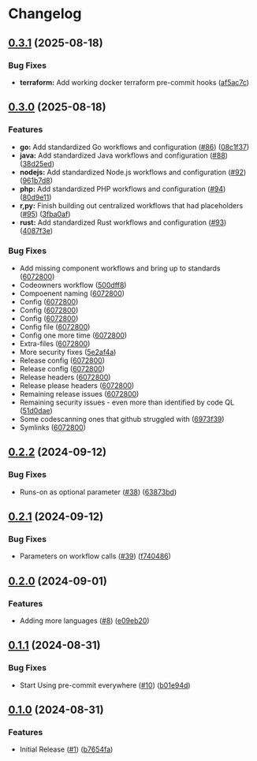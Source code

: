 # Changelog

## [0.3.1](https://github.com/sassy-bulldog/.github/compare/v0.3.0...v0.3.1) (2025-08-18)


### Bug Fixes

* **terraform:** Add working docker terraform pre-commit hooks ([af5ac7c](https://github.com/sassy-bulldog/.github/commit/af5ac7c5ab93a07e8b14f23dfed632669e04d8de))

## [0.3.0](https://github.com/sassy-bulldog/.github/compare/v0.2.2...v0.3.0) (2025-08-18)


### Features

* **go:** Add standardized Go workflows and configuration ([#86](https://github.com/sassy-bulldog/.github/issues/86)) ([08c1f37](https://github.com/sassy-bulldog/.github/commit/08c1f37abdd6d0474913c89bc7108993a445def2))
* **java:** Add standardized Java workflows and configuration ([#88](https://github.com/sassy-bulldog/.github/issues/88)) ([38d25ed](https://github.com/sassy-bulldog/.github/commit/38d25ede0e762fa79d8380782471ce0b67188870))
* **nodejs:** Add standardized Node.js workflows and configuration ([#92](https://github.com/sassy-bulldog/.github/issues/92)) ([961b7d8](https://github.com/sassy-bulldog/.github/commit/961b7d8029920049dcab150a3002f0db0b92af92))
* **php:** Add standardized PHP workflows and configuration ([#94](https://github.com/sassy-bulldog/.github/issues/94)) ([80d9e11](https://github.com/sassy-bulldog/.github/commit/80d9e114e5d95fbc2913914cc8f0b2237e8a4e5e))
* **r,py:** Finish building out centralized workflows that had placeholders ([#95](https://github.com/sassy-bulldog/.github/issues/95)) ([3fba0af](https://github.com/sassy-bulldog/.github/commit/3fba0afdc543477405f5b4c6d965ee61cd09e69e))
* **rust:** Add standardized Rust workflows and configuration ([#93](https://github.com/sassy-bulldog/.github/issues/93)) ([4087f3e](https://github.com/sassy-bulldog/.github/commit/4087f3eea717662a5d524ff1ec9da9d7b6cca996))


### Bug Fixes

* Add missing component workflows and bring up to standards ([6072800](https://github.com/sassy-bulldog/.github/commit/6072800ac6484bf7b86644d94a0bc9a40aed4f5d))
* Codeowners workflow ([500dff8](https://github.com/sassy-bulldog/.github/commit/500dff87c35394035464b1f652ec8a7016c1d524))
* Compoenent naming ([6072800](https://github.com/sassy-bulldog/.github/commit/6072800ac6484bf7b86644d94a0bc9a40aed4f5d))
* Config ([6072800](https://github.com/sassy-bulldog/.github/commit/6072800ac6484bf7b86644d94a0bc9a40aed4f5d))
* Config ([6072800](https://github.com/sassy-bulldog/.github/commit/6072800ac6484bf7b86644d94a0bc9a40aed4f5d))
* Config ([6072800](https://github.com/sassy-bulldog/.github/commit/6072800ac6484bf7b86644d94a0bc9a40aed4f5d))
* Config file ([6072800](https://github.com/sassy-bulldog/.github/commit/6072800ac6484bf7b86644d94a0bc9a40aed4f5d))
* Config one more time ([6072800](https://github.com/sassy-bulldog/.github/commit/6072800ac6484bf7b86644d94a0bc9a40aed4f5d))
* Extra-files ([6072800](https://github.com/sassy-bulldog/.github/commit/6072800ac6484bf7b86644d94a0bc9a40aed4f5d))
* More security fixes ([5e2af4a](https://github.com/sassy-bulldog/.github/commit/5e2af4a7915e3773459060c664c1ff006e3da3be))
* Release config ([6072800](https://github.com/sassy-bulldog/.github/commit/6072800ac6484bf7b86644d94a0bc9a40aed4f5d))
* Release config ([6072800](https://github.com/sassy-bulldog/.github/commit/6072800ac6484bf7b86644d94a0bc9a40aed4f5d))
* Release headers ([6072800](https://github.com/sassy-bulldog/.github/commit/6072800ac6484bf7b86644d94a0bc9a40aed4f5d))
* Release please headers ([6072800](https://github.com/sassy-bulldog/.github/commit/6072800ac6484bf7b86644d94a0bc9a40aed4f5d))
* Remaining release issues ([6072800](https://github.com/sassy-bulldog/.github/commit/6072800ac6484bf7b86644d94a0bc9a40aed4f5d))
* Remaining security issues - even more than identified by code QL ([51d0dae](https://github.com/sassy-bulldog/.github/commit/51d0daecaa391b049dc39ef0ac95a3e614f57b2b))
* Some codescanning ones that github struggled with ([6973f39](https://github.com/sassy-bulldog/.github/commit/6973f3982913b7e00dae113f6b063122b0bc0062))
* Symlinks ([6072800](https://github.com/sassy-bulldog/.github/commit/6072800ac6484bf7b86644d94a0bc9a40aed4f5d))

## [0.2.2](https://github.com/sassy-bulldog/.github/compare/v0.2.1...v0.2.2) (2024-09-12)


### Bug Fixes

* Runs-on as optional parameter ([#38](https://github.com/sassy-bulldog/.github/issues/38)) ([63873bd](https://github.com/sassy-bulldog/.github/commit/63873bdf88e8d76baf2e89f42b966d2c921deda0))

## [0.2.1](https://github.com/sassy-bulldog/.github/compare/v0.2.0...v0.2.1) (2024-09-12)


### Bug Fixes

* Parameters on workflow calls ([#39](https://github.com/sassy-bulldog/.github/issues/39)) ([f740486](https://github.com/sassy-bulldog/.github/commit/f740486d9a9b3c3b9e8a151b30f42e3eb7b299dd))

## [0.2.0](https://github.com/sassy-bulldog/.github/compare/v0.1.1...v0.2.0) (2024-09-01)


### Features

* Adding more languages ([#8](https://github.com/sassy-bulldog/.github/issues/8)) ([e09eb20](https://github.com/sassy-bulldog/.github/commit/e09eb205b71b78860521e14abfd27fbb155a5c29))

## [0.1.1](https://github.com/sassy-bulldog/.github/compare/v0.1.0...v0.1.1) (2024-08-31)


### Bug Fixes

* Start Using pre-commit everywhere ([#10](https://github.com/sassy-bulldog/.github/issues/10)) ([b01e94d](https://github.com/sassy-bulldog/.github/commit/b01e94d415d7a60bc9b848252a75b5153b3349a8))

## [0.1.0](https://github.com/sassy-bulldog/.github/compare/v0.0.1...v0.1.0) (2024-08-31)


### Features

* Initial Release ([#1](https://github.com/sassy-bulldog/.github/issues/1)) ([b7654fa](https://github.com/sassy-bulldog/.github/commit/b7654fa0138ba7f1e7d74e614d6106708bbc7881))
